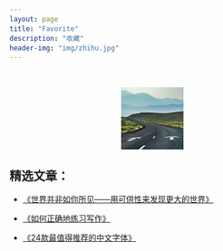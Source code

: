 ```yaml
---
layout: page
title: "Favorite"
description: "收藏"
header-img: "img/zhihu.jpg"
---
```


<center>
    <p><img src="/img/110x.jpg" align="center"></p>
</center>

## 精选文章：

- [《世界并非如你所见——用可供性来发现更大的世界》](http://www.jianshu.com/p/6f1404e0240d)

- [《如何正确地练习写作》](http://www.jianshu.com/p/2621444b619d)

- [《24款最值得推荐的中文字体》](http://cnfeat.com/blog/2015/05/22/a-24-chinese-fonts/)






